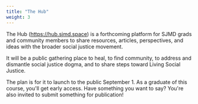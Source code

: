 ```yaml
---
title: "The Hub"
weight: 3
---
```


The Hub (https://hub.sjmd.space) is a forthcoming platform for SJMD grads and community members to share resources, articles, perspectives, and ideas with the broader social justice movement.

It will be a public gathering place to heal, to find community, to address and dismantle social justice dogma, and to share steps toward Living Social Justice.

The plan is for it to launch to the public September 1. As a graduate of this course, you'll get early access. Have something you want to say? You're also invited to submit something for publication! 